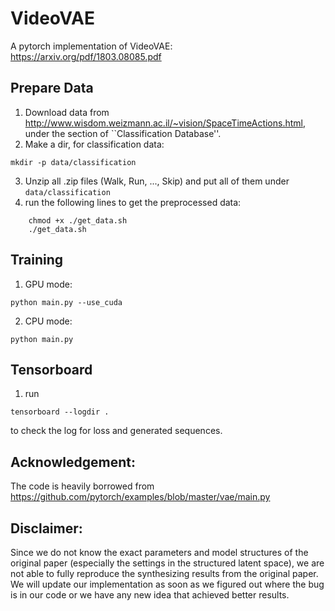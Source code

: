 # VideoVAE

A pytorch implementation of VideoVAE: https://arxiv.org/pdf/1803.08085.pdf

Prepare Data
---
1. Download data from http://www.wisdom.weizmann.ac.il/~vision/SpaceTimeActions.html, under the section of ``Classification Database''.
2. Make a dir, for classification data: 
```
mkdir -p data/classification
```
3. Unzip all .zip files (Walk, Run, ..., Skip) and put all of them under `data/classification`
4. run the following lines to get the preprocessed data:
```
    chmod +x ./get_data.sh
    ./get_data.sh
```

Training
---
1. GPU mode: 
```
python main.py --use_cuda
```
2. CPU mode:
```
python main.py
```

Tensorboard
---
1. run 
```
tensorboard --logdir .
```
to check the log for loss and generated sequences.

Acknowledgement:
---
The code is heavily borrowed from https://github.com/pytorch/examples/blob/master/vae/main.py

Disclaimer:
---
Since we do not know the exact parameters and model structures of the original paper (especially the settings in the structured latent space), we are not able to fully reproduce the synthesizing results from the original paper. We will update our implementation as soon as we figured out where the bug is in our code or we have any new idea that achieved better results.